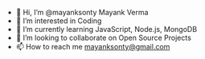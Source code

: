 - 👋 Hi, I’m @mayanksonty Mayank Verma
- 👀 I’m interested in Coding
- 🌱 I’m currently learning JavaScript, Node.js, MongoDB
- 💞️ I’m looking to collaborate on Open Source Projects
- 📫 How to reach me mayanksonty@gmail.com

<!---
mayanksonty/mayanksonty is a ✨ special ✨ repository because its `README.md` (this file) appears on your GitHub profile.
You can click the Preview link to take a look at your changes.
--->
